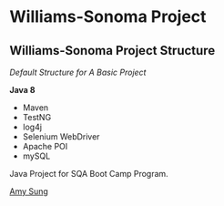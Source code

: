 # Williams-Sonoma Project
## Williams-Sonoma Project Structure

*Default Structure for A Basic Project*

**Java 8**

* Maven
* TestNG
* log4j
* Selenium WebDriver
* Apache POI
* mySQL

Java Project for SQA Boot Camp Program. 

[Amy Sung](http://github.com/amysungit)
